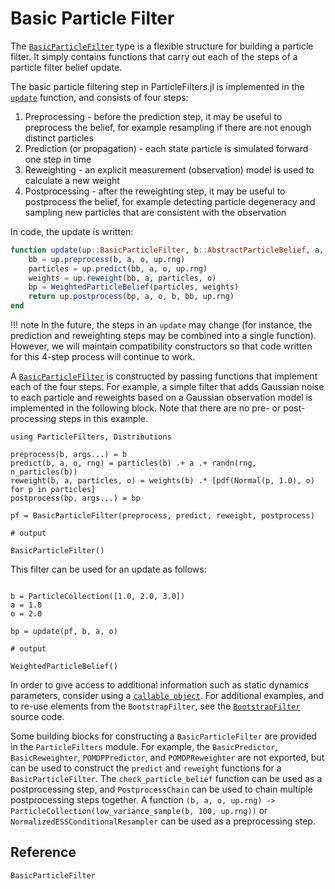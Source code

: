 # Basic Particle Filter

The [`BasicParticleFilter`](@ref) type is a flexible structure for building a particle filter. It simply contains functions that carry out each of the steps of a particle filter belief update.

The basic particle filtering step in ParticleFilters.jl is implemented in the [`update`](@ref) function, and consists of four steps:

1. Preprocessing - before the prediction step, it may be useful to preprocess the belief, for example resampling if there are not enough distinct particles
2. Prediction (or propagation) - each state particle is simulated forward one step in time
3. Reweighting - an explicit measurement (observation) model is used to calculate a new weight
4. Postprocessing - after the reweighting step, it may be useful to postprocess the belief, for example detecting particle degeneracy and sampling new particles that are consistent with the observation

In code, the update is written:
```julia
function update(up::BasicParticleFilter, b::AbstractParticleBelief, a, o)
    bb = up.preprocess(b, a, o, up.rng)
    particles = up.predict(bb, a, o, up.rng)
    weights = up.reweight(bb, a, particles, o)
    bp = WeightedParticleBelief(particles, weights)
    return up.postprocess(bp, a, o, b, bb, up.rng)
end
```

!!! note
    In the future, the steps in an `update` may change (for instance, the prediction and reweighting steps may be combined into a single function). However, we will maintain compatibility constructors so that code written for this 4-step process will continue to work.

A [`BasicParticleFilter`](@ref) is constructed by passing functions that implement each of the four steps. For example, a simple filter that adds Gaussian noise to each particle and reweights based on a Gaussian observation model is implemented in the following block. Note that there are no pre- or post-processing steps in this example.

```jldoctest basic; output=false, filter=r"BasicParticleFilter.*" => s"BasicParticleFilter"
using ParticleFilters, Distributions

preprocess(b, args...) = b
predict(b, a, o, rng) = particles(b) .+ a .+ randn(rng, n_particles(b))
reweight(b, a, particles, o) = weights(b) .* [pdf(Normal(p, 1.0), o) for p in particles]
postprocess(bp, args...) = bp

pf = BasicParticleFilter(preprocess, predict, reweight, postprocess)

# output

BasicParticleFilter()

```

This filter can be used for an update as follows:

```jldoctest basic; output=false, filter=r"WeightedParticleBelief.*" => s"WeightedParticleBelief"

b = ParticleCollection([1.0, 2.0, 3.0])
a = 1.0
o = 2.0

bp = update(pf, b, a, o)

# output

WeightedParticleBelief()

```

In order to give access to additional information such as static dynamics parameters, consider using a [`callable object`](https://docs.julialang.org/en/v1/manual/methods/#Function-like-objects). For additional examples, and to re-use elements from the `BootstrapFilter`, see the [`BootstrapFilter`](@ref) source code.

Some building blocks for constructing a `BasicParticleFilter` are provided in the `ParticleFilters` module. For example, the `BasicPredictor`, `BasicReweighter`, `POMDPPredictor`, and `POMDPReweighter` are not exported, but can be used to construct the `predict` and `reweight` functions for a `BasicParticleFilter`. The `check_particle_belief` function can be used as a postprocessing step, and `PostprocessChain` can be used to chain multiple postprocessing steps together. A function `(b, a, o, up.rng) -> ParticleCollection(low_variance_sample(b, 100, up.rng))` or `NormalizedESSConditionalResampler` can be used as a preprocessing step.

## Reference

```@docs
BasicParticleFilter
```
